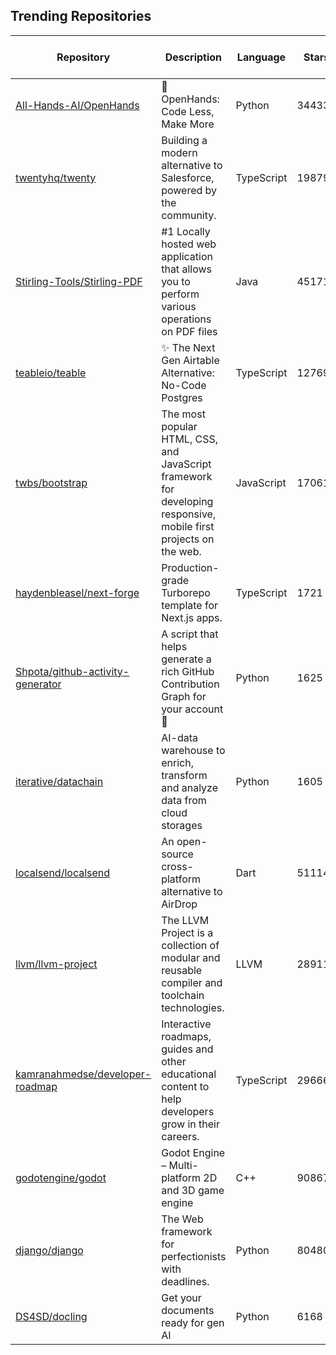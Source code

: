 ## Trending Repositories

| Repository | Description | Language | Stars | Forks | Built By | Current Period Stars |
|------------|-------------|----------|-------|-------|----------|---------------------|
| [All-Hands-AI/OpenHands](https://github.com/All-Hands-AI/OpenHands) | 🙌 OpenHands: Code Less, Make More | Python | 34433 | 3902 | [xingyaoww](https://github.com/xingyaoww), [rbren](https://github.com/rbren), [enyst](https://github.com/enyst), [tobitege](https://github.com/tobitege) | 207 |
| [twentyhq/twenty](https://github.com/twentyhq/twenty) | Building a modern alternative to Salesforce, powered by the community. | TypeScript | 19879 | 2211 | [charlesBochet](https://github.com/charlesBochet), [lucasbordeau](https://github.com/lucasbordeau), [Weiko](https://github.com/Weiko), [FelixMalfait](https://github.com/FelixMalfait), [bosiraphael](https://github.com/bosiraphael) | 278 |
| [Stirling-Tools/Stirling-PDF](https://github.com/Stirling-Tools/Stirling-PDF) | #1 Locally hosted web application that allows you to perform various operations on PDF files | Java | 45171 | 3675 | [Frooodle](https://github.com/Frooodle), [Ludy87](https://github.com/Ludy87), [sbplat](https://github.com/sbplat) | 82 |
| [teableio/teable](https://github.com/teableio/teable) | ✨ The Next Gen Airtable Alternative: No-Code Postgres | TypeScript | 12769 | 571 | [tea-artist](https://github.com/tea-artist), [boris-w](https://github.com/boris-w), [caoxing9](https://github.com/caoxing9), [Sky-FE](https://github.com/Sky-FE), [Pengap](https://github.com/Pengap) | 264 |
| [twbs/bootstrap](https://github.com/twbs/bootstrap) | The most popular HTML, CSS, and JavaScript framework for developing responsive, mobile first projects on the web. | JavaScript | 170611 | 78855 | [mdo](https://github.com/mdo), [cvrebert](https://github.com/cvrebert), [XhmikosR](https://github.com/XhmikosR), [fat](https://github.com/fat) | 20 |
| [haydenbleasel/next-forge](https://github.com/haydenbleasel/next-forge) | Production-grade Turborepo template for Next.js apps. | TypeScript | 1721 | 119 | [haydenbleasel](https://github.com/haydenbleasel), [dferber90](https://github.com/dferber90), [nikolasburk](https://github.com/nikolasburk), [tyaga001](https://github.com/tyaga001) | 147 |
| [Shpota/github-activity-generator](https://github.com/Shpota/github-activity-generator) | A script that helps generate a rich GitHub Contribution Graph for your account 🤖 | Python | 1625 | 131 | [Shpota](https://github.com/Shpota), [BenjaminHCCarr](https://github.com/BenjaminHCCarr), [ja2142](https://github.com/ja2142), [serpro69](https://github.com/serpro69), [21LukeOs](https://github.com/21LukeOs) | 161 |
| [iterative/datachain](https://github.com/iterative/datachain) | AI-data warehouse to enrich, transform and analyze data from cloud storages | Python | 1605 | 76 | [mattseddon](https://github.com/mattseddon), [skshetry](https://github.com/skshetry), [rlamy](https://github.com/rlamy), [ilongin](https://github.com/ilongin), [dreadatour](https://github.com/dreadatour) | 228 |
| [localsend/localsend](https://github.com/localsend/localsend) | An open-source cross-platform alternative to AirDrop | Dart | 51114 | 2730 | [Tienisto](https://github.com/Tienisto), [sergd88](https://github.com/sergd88), [ShlomoCode](https://github.com/ShlomoCode), [TheGB0077](https://github.com/TheGB0077), [gidano](https://github.com/gidano) | 175 |
| [llvm/llvm-project](https://github.com/llvm/llvm-project) | The LLVM Project is a collection of modular and reusable compiler and toolchain technologies. | LLVM | 28911 | 11936 | [lattner](https://github.com/lattner), [topperc](https://github.com/topperc), [RKSimon](https://github.com/RKSimon), [espindola](https://github.com/espindola), [arsenm](https://github.com/arsenm) | 44 |
| [kamranahmedse/developer-roadmap](https://github.com/kamranahmedse/developer-roadmap) | Interactive roadmaps, guides and other educational content to help developers grow in their careers. | TypeScript | 296664 | 39091 | [kamranahmedse](https://github.com/kamranahmedse), [dansholds](https://github.com/dansholds), [arikchakma](https://github.com/arikchakma), [jdegand](https://github.com/jdegand) | 342 |
| [godotengine/godot](https://github.com/godotengine/godot) | Godot Engine – Multi-platform 2D and 3D game engine | C++ | 90867 | 21141 | [akien-mga](https://github.com/akien-mga), [reduz](https://github.com/reduz), [Calinou](https://github.com/Calinou), [YuriSizov](https://github.com/YuriSizov), [KoBeWi](https://github.com/KoBeWi) | 52 |
| [django/django](https://github.com/django/django) | The Web framework for perfectionists with deadlines. | Python | 80480 | 31783 | [timgraham](https://github.com/timgraham), [adrianholovaty](https://github.com/adrianholovaty), [malcolmt](https://github.com/malcolmt), [freakboy3742](https://github.com/freakboy3742), [claudep](https://github.com/claudep) | 457 |
| [DS4SD/docling](https://github.com/DS4SD/docling) | Get your documents ready for gen AI | Python | 6168 | 305 | [dolfim-ibm](https://github.com/dolfim-ibm), [vagenas](https://github.com/vagenas), [cau-git](https://github.com/cau-git), [PeterStaar-IBM](https://github.com/PeterStaar-IBM) | 871 |
